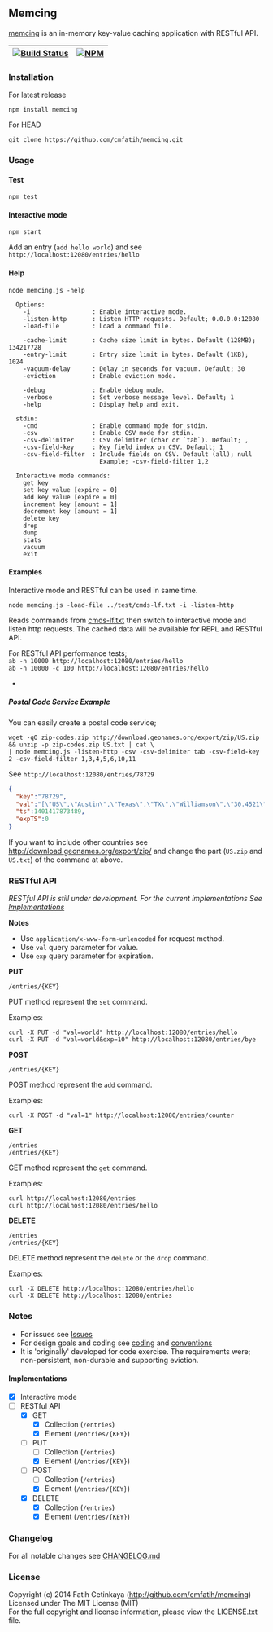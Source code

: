 ## Memcing

[memcing](http://github.com/cmfatih/memcing) is an in-memory key-value caching application with RESTful API.  

[![Build Status][travis-image]][travis-url] | [![NPM][npm-image]][npm-url]
---------- | ----------

### Installation

For latest release
```
npm install memcing
```

For HEAD
```
git clone https://github.com/cmfatih/memcing.git
```

### Usage

#### Test
```
npm test
```

#### Interactive mode
```
npm start
```
Add an entry (`add hello world`) and see `http://localhost:12080/entries/hello`

#### Help
```
node memcing.js -help
```
```
  Options:
    -i                 : Enable interactive mode.
    -listen-http       : Listen HTTP requests. Default; 0.0.0.0:12080
    -load-file         : Load a command file.

    -cache-limit       : Cache size limit in bytes. Default (128MB); 134217728
    -entry-limit       : Entry size limit in bytes. Default (1KB); 1024
    -vacuum-delay      : Delay in seconds for vacuum. Default; 30
    -eviction          : Enable eviction mode.

    -debug             : Enable debug mode.
    -verbose           : Set verbose message level. Default; 1
    -help              : Display help and exit.

  stdin:
    -cmd               : Enable command mode for stdin.
    -csv               : Enable CSV mode for stdin.
    -csv-delimiter     : CSV delimiter (char or `tab`). Default; ,
    -csv-field-key     : Key field index on CSV. Default; 1
    -csv-field-filter  : Include fields on CSV. Default (all); null
                         Example; -csv-field-filter 1,2

  Interactive mode commands:
    get key
    set key value [expire = 0]
    add key value [expire = 0]
    increment key [amount = 1]
    decrement key [amount = 1]
    delete key
    drop
    dump
    stats
    vacuum
    exit
```

#### Examples

Interactive mode and RESTful can be used in same time.
```
node memcing.js -load-file ../test/cmds-lf.txt -i -listen-http
```
Reads commands from [cmds-lf.txt](https://github.com/cmfatih/memcing/blob/master/test/cmds-lf.txt)
then switch to interactive mode and listen http requests. The cached data will be available for 
REPL and RESTful API.  

For RESTful API performance tests;  
`ab -n 10000 http://localhost:12080/entries/hello`  
`ab -n 10000 -c 100 http://localhost:12080/entries/hello`

-

##### Postal Code Service Example

You can easily create a postal code service;
```
wget -qO zip-codes.zip http://download.geonames.org/export/zip/US.zip && unzip -p zip-codes.zip US.txt | cat \
| node memcing.js -listen-http -csv -csv-delimiter tab -csv-field-key 2 -csv-field-filter 1,3,4,5,6,10,11
```

See `http://localhost:12080/entries/78729`
```JSON
{
  "key":"78729",
  "val":"[\"US\",\"Austin\",\"Texas\",\"TX\",\"Williamson\",\"30.4521\",\"-97.7688\"]",
  "ts":1401417873489,
  "expTS":0
}
```

If you want to include other countries see http://download.geonames.org/export/zip/
and change the part (`US.zip` and `US.txt`) of the command at above. 

### RESTful API

*RESTful API is still under development. For the current implementations 
See [Implementations](#implementations)*  

**Notes**
* Use `application/x-www-form-urlencoded` for request method.
* Use `val` query parameter for value.
* Use `exp` query parameter for expiration.

**PUT**

```
/entries/{KEY}
```
PUT method represent the `set` command.

Examples:
```
curl -X PUT -d "val=world" http://localhost:12080/entries/hello
curl -X PUT -d "val=world&exp=10" http://localhost:12080/entries/bye
```

**POST**

```
/entries/{KEY}
```
POST method represent the `add` command.

Examples:
```
curl -X POST -d "val=1" http://localhost:12080/entries/counter
```

**GET**

```
/entries
/entries/{KEY}
```
GET method represent the `get` command.

Examples:
```
curl http://localhost:12080/entries
curl http://localhost:12080/entries/hello
```

**DELETE**

```
/entries
/entries/{KEY}
```
DELETE method represent the `delete` or the `drop` command.

Examples:
```
curl -X DELETE http://localhost:12080/entries/hello
curl -X DELETE http://localhost:12080/entries
```

### Notes

* For issues see [Issues](https://github.com/cmfatih/memcing/issues)
* For design goals and coding see [coding](https://github.com/cmfatih/coding) and
  [conventions](http://sideeffect.kr/popularconvention/#javascript)
* It is 'originally' developed for code exercise. The requirements were; 
non-persistent, non-durable and supporting eviction.

#### Implementations

- [x] Interactive mode
- [ ] RESTful API
  - [x] GET
    - [x] Collection (`/entries`)
    - [x] Element (`/entries/{KEY}`)
  - [ ] PUT
    - [ ] Collection (`/entries`)
    - [x] Element (`/entries/{KEY}`)
  - [ ] POST
    - [ ] Collection (`/entries`)
    - [x] Element (`/entries/{KEY}`)
  - [x] DELETE
    - [x] Collection (`/entries`)
    - [x] Element (`/entries/{KEY}`)

### Changelog

For all notable changes see [CHANGELOG.md](https://github.com/cmfatih/memcing/blob/master/CHANGELOG.md)

### License

Copyright (c) 2014 Fatih Cetinkaya (http://github.com/cmfatih/memcing)  
Licensed under The MIT License (MIT)  
For the full copyright and license information, please view the LICENSE.txt file.

[npm-url]: http://npmjs.org/package/memcing
[npm-image]: https://badge.fury.io/js/memcing.png

[travis-url]: https://travis-ci.org/cmfatih/memcing
[travis-image]: https://travis-ci.org/cmfatih/memcing.svg?branch=master